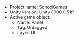 <!-- UNITY CODE ASSIST INSTRUCTIONS START -->
- Project name: SchoolGames
- Unity version: Unity 6000.0.51f1
- Active game object:
  - Name: Panel
  - Tag: Untagged
  - Layer: UI
<!-- UNITY CODE ASSIST INSTRUCTIONS END -->